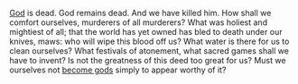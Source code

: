[God](Perishing.md) is dead. God remains dead. And we have killed him. 
How shall we comfort ourselves, murderers of all murderers? 
What was holiest and mightiest of all; that the world has yet owned has bled to death under our knives, maws: who will wipe this blood off us?
What water is there for us to clean ourselves?
What festivals of atonement, what sacred games shall we have to invent?
Is not the greatness of this deed too great for us?
Must we ourselves not [become gods](Apotheosis) simply to appear worthy of it?